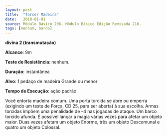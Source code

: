 ```yaml
---
layout: post
title:  "Torcer Madeira"
date:   2018-01-01
source: Módulo Básico 206, Módulo Básico Edição Revisada 216.
tags: [nenhum, bardo]
---
```


**divina 2 (transmutação)**

**Alcance**: 9m

**Teste de Resistência**: nenhum.

**Duração**: instantânea

**Alvo**: 1 pedaço de madeira Grande ou menor

**Tempo de Execução**: ação padrão

Você entorta madeira comum. Uma porta torcida se abre ou emperra (exigindo um teste de Força, CD 25, para ser aberta) à sua escolha. Armas torcidas impõem uma penalidade de –4 nas jogadas de ataque.
Um barco torcido afunda.
É possível lançar a magia várias vezes para afetar um objeto maior. Duas vezes afetam um objeto Enorme, três um objeto Descomunal e quatro um objeto Colossal.
